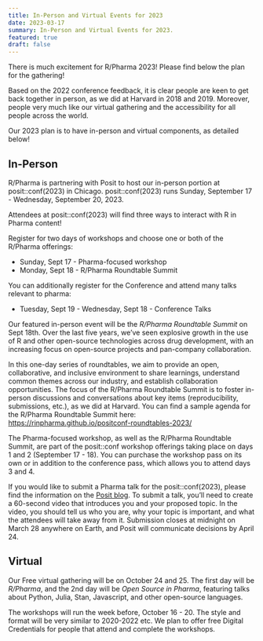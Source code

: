```yaml
---
title: In-Person and Virtual Events for 2023
date: 2023-03-17
summary: In-Person and Virtual Events for 2023.
featured: true
draft: false
---
```


There is much excitement for R/Pharma 2023! Please find below the plan for the gathering!

Based on the 2022 conference feedback, it is clear people are keen to get back together in person, as we did at Harvard in 2018 and 2019. Moreover, people very much like our virtual gathering and the accessibility for all people across the world.  

Our 2023 plan is to have in-person and virtual components, as detailed below!

## In-Person

R/Pharma is partnering with Posit to host our in-person portion at posit::conf(2023) in Chicago. posit::conf(2023) runs Sunday, September 17 - Wednesday, September 20, 2023.

Attendees at posit::conf(2023) will find three ways to interact with R in Pharma content!

Register for two days of workshops and choose one or both of the R/Pharma offerings:

-  Sunday, Sept 17 - Pharma-focused workshop
-  Monday, Sept 18 - R/Pharma Roundtable Summit

You can additionally register for the Conference and attend many talks relevant to pharma:

-  Tuesday, Sept 19 - Wednesday, Sept 18 - Conference Talks

Our featured in-person event will be the *R/Pharma Roundtable Summit* on Sept 18th. Over the last five years, we’ve seen explosive growth in the use of R and other open-source technologies across drug development, with an increasing focus on open-source projects and pan-company collaboration. 

In this one-day series of roundtables, we aim to provide an open, collaborative, and inclusive environment to share learnings, understand common themes across our industry, and establish collaboration opportunities. The focus of the R/Pharma Roundtable Summit is to foster in-person discussions and conversations about key items (reproducibility, submissions, etc.), as we did at Harvard. You can find a sample agenda for the R/Pharma Roundtable Summit here: https://rinpharma.github.io/positconf-roundtables-2023/

The Pharma-focused workshop, as well as the R/Pharma Roundtable Summit, are part of the posit::conf workshop offerings taking place on days 1 and 2 (September 17 - 18). You can purchase the workshop pass on its own or in addition to the conference pass, which allows you to attend days 3 and 4.

If you would like to submit a Pharma talk for the posit::conf(2023), please find the information on the [Posit blog](https://posit.co/blog/posit-conf-2023-registration-open/#contribute-to-conf). To submit a talk, you’ll need to create a 60-second video that introduces you and your proposed topic. In the video, you should tell us who you are, why your topic is important, and what the attendees will take away from it. Submission closes at midnight on March 28 anywhere on Earth, and Posit will communicate decisions by April 24.

## Virtual

Our Free virtual gathering will be on October 24 and 25. The first day will be *R/Pharma*, and the 2nd day will be *Open Source in Pharma*, featuring talks about Python, Julia, Stan, Javascript, and other open-source languages.

The workshops will run the week before, October 16 - 20. The style and format will be very similar to 2020-2022 etc. We plan to offer free Digital Credentials for people that attend and complete the workshops.

